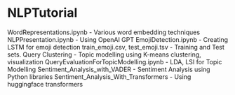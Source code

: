 # NLPTutorial
WordRepresentations.ipynb - Various word embedding techniques
NLPPresentation.ipynb - Using OpenAI GPT
EmojiDetection.ipynb - Creating LSTM for emoji detection
train_emoji.csv, test_emoji.tsv - Training and Test sets.
Query Clustering - Topic modelling using K-means clustering, visualization
QueryEvaluationForTopicModelling.ipynb - LDA, LSI for Topic Modelling
Sentiment_Analysis_with_VADER - Sentiment Analysis using Python libraries
Sentiment_Analysis_With_Transformers - Using huggingface transformers

